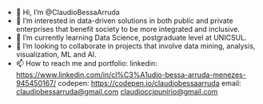 - 👋 Hi, I’m @ClaudioBessaArruda
- 👀 I’m interested in data-driven solutions in both public and private enterprises that benefit society to be more integrated and inclusive. 
- 🌱 I’m currently learning Data Science, postgraduate level at UNICSUL.
- 💞️ I’m looking to collaborate in projects that involve data mining, analysis, visualization, ML and AI.
- 📫 How to reach me and portfolio: 
linkedin: https://www.linkedin.com/in/cl%C3%A1udio-bessa-arruda-menezes-945450167/
codepen: https://codepen.io/claudiobessaarruda
email: claudiobessarruda@gmail.com
       claudioccjpunirio@gmail.com
